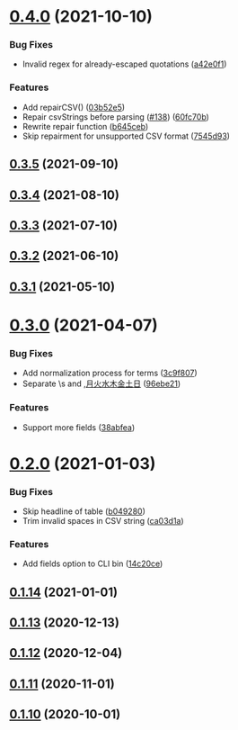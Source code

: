 # [0.4.0](https://github.com/nandenjin/twinkle-parser/compare/v0.3.5...v0.4.0) (2021-10-10)


### Bug Fixes

* Invalid regex for already-escaped quotations ([a42e0f1](https://github.com/nandenjin/twinkle-parser/commit/a42e0f1a3dcff98b2b813f1f0150686169ed7e59))


### Features

* Add repairCSV() ([03b52e5](https://github.com/nandenjin/twinkle-parser/commit/03b52e5979b526dab6dc8cee3a47ba583a140f71))
* Repair csvStrings before parsing ([#138](https://github.com/nandenjin/twinkle-parser/issues/138)) ([60fc70b](https://github.com/nandenjin/twinkle-parser/commit/60fc70b20ed1b365ededad747883a58fe4091492))
* Rewrite repair function ([b645ceb](https://github.com/nandenjin/twinkle-parser/commit/b645ceb28661b0bbb92ab39f373be06ed14d2dba))
* Skip repairment for unsupported CSV format ([7545d93](https://github.com/nandenjin/twinkle-parser/commit/7545d9376897985c873aefdeef1bf54cf204036a))



## [0.3.5](https://github.com/nandenjin/twinkle-parser/compare/v0.3.4...v0.3.5) (2021-09-10)



## [0.3.4](https://github.com/nandenjin/twinkle-parser/compare/v0.3.3...v0.3.4) (2021-08-10)



## [0.3.3](https://github.com/nandenjin/twinkle-parser/compare/v0.3.2...v0.3.3) (2021-07-10)



## [0.3.2](https://github.com/nandenjin/twinkle-parser/compare/v0.3.1...v0.3.2) (2021-06-10)



## [0.3.1](https://github.com/nandenjin/twinkle-parser/compare/v0.3.0...v0.3.1) (2021-05-10)



# [0.3.0](https://github.com/nandenjin/twinkle-parser/compare/v0.2.0...v0.3.0) (2021-04-07)


### Bug Fixes

* Add normalization process for terms ([3c9f807](https://github.com/nandenjin/twinkle-parser/commit/3c9f807834a4dfb79dca04abc384b99089899716))
* Separate \s and ,[月火水木金土日]([#144](https://github.com/nandenjin/twinkle-parser/issues/144)) ([96ebe21](https://github.com/nandenjin/twinkle-parser/commit/96ebe215fdc04b00f7c6a23d992178c719673621))


### Features

* Support more fields ([38abfea](https://github.com/nandenjin/twinkle-parser/commit/38abfea58866673a2a408689da85b8b13a85a023))



# [0.2.0](https://github.com/nandenjin/twinkle-parser/compare/v0.1.14...v0.2.0) (2021-01-03)

### Bug Fixes

- Skip headline of table ([b049280](https://github.com/nandenjin/twinkle-parser/commit/b049280e6f6d2df21dbe92e993536ca5fedd9133))
- Trim invalid spaces in CSV string ([ca03d1a](https://github.com/nandenjin/twinkle-parser/commit/ca03d1aa64c6ab94dff7b93ffc5969ec1a05907b))

### Features

- Add fields option to CLI bin ([14c20ce](https://github.com/nandenjin/twinkle-parser/commit/14c20cec193a8c1cdfb22473244cd47c412b8a17))

## [0.1.14](https://github.com/nandenjin/twinkle-parser/compare/v0.1.13...v0.1.14) (2021-01-01)

## [0.1.13](https://github.com/nandenjin/twinkle-parser/compare/v0.1.12...v0.1.13) (2020-12-13)

## [0.1.12](https://github.com/nandenjin/twinkle-parser/compare/v0.1.11...v0.1.12) (2020-12-04)

## [0.1.11](https://github.com/nandenjin/twinkle-parser/compare/v0.1.10...v0.1.11) (2020-11-01)

## [0.1.10](https://github.com/nandenjin/twinkle-parser/compare/v0.1.9...v0.1.10) (2020-10-01)
